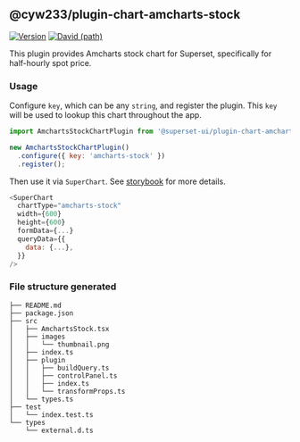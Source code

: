 ## @cyw233/plugin-chart-amcharts-stock

[![Version](https://img.shields.io/npm/v/@superset-ui/plugin-chart-amcharts-stock.svg?style=flat-square)](https://img.shields.io/npm/v/@superset-ui/plugin-chart-amcharts-stock.svg?style=flat-square)
[![David (path)](https://img.shields.io/david/apache-superset/superset-ui.svg?path=packages%2Fsuperset-ui-plugin-chart-amcharts-stock&style=flat-square)](https://david-dm.org/apache-superset/superset-ui?path=packages/superset-ui-plugin-chart-amcharts-stock)

This plugin provides Amcharts stock chart for Superset, specifically for half-hourly spot price.

### Usage

Configure `key`, which can be any `string`, and register the plugin. This `key` will be used to lookup this chart throughout the app.

```js
import AmchartsStockChartPlugin from '@superset-ui/plugin-chart-amcharts-stock';

new AmchartsStockChartPlugin()
  .configure({ key: 'amcharts-stock' })
  .register();
```

Then use it via `SuperChart`. See [storybook](https://apache-superset.github.io/superset-ui/?selectedKind=plugin-chart-amcharts-stock) for more details.

```js
<SuperChart
  chartType="amcharts-stock"
  width={600}
  height={600}
  formData={...}
  queryData={{
    data: {...},
  }}
/>
```

### File structure generated

```
├── README.md
├── package.json
├── src
│   ├── AmchartsStock.tsx
│   ├── images
│   │   └── thumbnail.png
│   ├── index.ts
│   ├── plugin
│   │   ├── buildQuery.ts
│   │   ├── controlPanel.ts
│   │   ├── index.ts
│   │   └── transformProps.ts
│   └── types.ts
├── test
│   └── index.test.ts
└── types
    └── external.d.ts
```